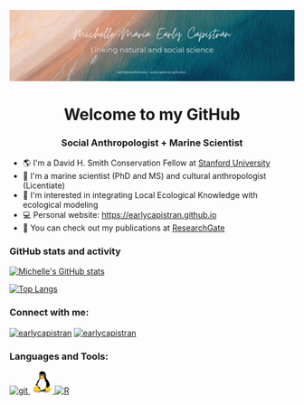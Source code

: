 ![](https://github.com/earlycapistran/earlycapistran/blob/main/LinkedIn%20Banner.png)

<h1 align="center">Welcome to my GitHub</h1>
<h3 align="center">Social Anthropologist + Marine Scientist</h3>

- :earth_americas: I'm a David H. Smith Conservation Fellow at [Stanford University](https://crowderlab.stanford.edu/)
- :scroll: I'm a marine scientist (PhD and MS) and cultural anthropologist (Licentiate)
- :rowboat: I'm interested in integrating Local Ecological Knowledge with ecological modeling
- :computer: Personal website: <https://earlycapistran.github.io>
- :green_book: You can check out my publications at [ResearchGate](https://www.researchgate.net/profile/Michelle-Maria-Early-Capistran-2)

<h3 align="left">GitHub stats and activity</h3>

[![Michelle's GitHub stats](https://github-readme-stats.vercel.app/api?username=earlycapistran&hide=stars)](https://github.com/earlycapistran/github-readme-stats)


[![Top Langs](https://github-readme-stats.vercel.app/api/top-langs/?username=earlycapistran)](https://github.com/earlycapistran/github-readme-stats)

<h3 align="left">Connect with me:</h3>
<p align="left">
<a href="https://twitter.com/earlycapistran" target="blank"><img align="center" src="https://raw.githubusercontent.com/codemaker2015/github-profile-readme-generator/master/src/images/icons/Social/twitter.svg" alt="earlycapistran" height="30" width="40" /></a>
<a href="https://linkedin.com/in/earlycapistran" target="blank"><img align="center" src="https://raw.githubusercontent.com/codemaker2015/github-profile-readme-generator/master/src/images/icons/Social/linked-in-alt.svg" alt="earlycapistran" height="30" width="40" /></a>
</p>

<h3 align="left">Languages and Tools:</h3>
<p align="left"> <a href="https://git-scm.com/" target="_blank" rel="noreferrer"> <img src="https://www.vectorlogo.zone/logos/git-scm/git-scm-icon.svg" alt="git" width="40" height="40"/> </a> <a href="https://www.linux.org/" target="_blank" rel="noreferrer"> <img src="https://raw.githubusercontent.com/devicons/devicon/master/icons/linux/linux-original.svg" alt="linux" width="40" height="40"/> <img src="https://www.r-project.org/logo/Rlogo.svg" alt="R" width="40" height="40"/></a> </p>




